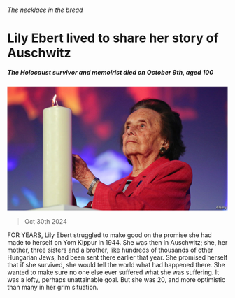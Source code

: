 ###### The necklace in the bread

# Lily Ebert lived to share her story of Auschwitz 

##### The Holocaust survivor and memoirist died on October 9th, aged 100 

![image](images/20241102_OBP001.jpg) 

> Oct 30th 2024 

FOR YEARS, Lily Ebert struggled to make good on the promise she had made to herself on Yom Kippur in 1944. She was then in Auschwitz; she, her mother, three sisters and a brother, like hundreds of thousands of other Hungarian Jews, had been sent there earlier that year. She promised herself that if she survived, she would tell the world what had happened there. She wanted to make sure no one else ever suffered what she was suffering. It was a lofty, perhaps unattainable goal. But she was 20, and more optimistic than many in her grim situation.

